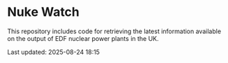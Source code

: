 # Nuke Watch

This repository includes code for retrieving the latest information available on the output of EDF nuclear power plants in the UK.

Last updated: 2025-08-24 18:15